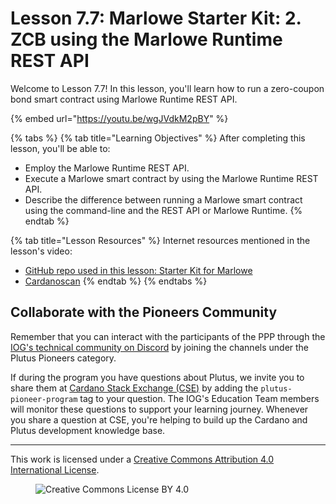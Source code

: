 # Lesson 7.7: Marlowe Starter Kit: 2. ZCB using the Marlowe Runtime REST API

Welcome to Lesson 7.7! In this lesson, you'll learn how to run a zero-coupon bond smart contract using Marlowe Runtime REST API.

{% embed url="https://youtu.be/wgJVdkM2pBY" %}

{% tabs %}
{% tab title="Learning Objectives" %}
After completing this lesson, you'll be able to:

* Employ the Marlowe Runtime REST API.
* Execute a Marlowe smart contract by using the Marlowe Runtime REST API.
* Describe the difference between running a Marlowe smart contract using the command-line and the REST API or Marlowe Runtime.
{% endtab %}

{% tab title="Lesson Resources" %}
Internet resources mentioned in the lesson's video:

* [GitHub repo used in this lesson: Starter Kit for Marlowe](https://github.com/input-output-hk/marlowe-starter-kit/tree/PLT-3026)
* [Cardanoscan](https://preprod.cardanoscan.io/)
{% endtab %}
{% endtabs %}

## Collaborate with the Pioneers Community

Remember that you can interact with the participants of the PPP through the [IOG's technical community on Discord](https://discord.gg/inputoutput) by joining the channels under the Plutus Pioneers category.

If during the program you have questions about Plutus, we invite you to share them at [Cardano Stack Exchange (CSE)](https://cardano.stackexchange.com/) by adding the `plutus-pioneer-program` tag to your question. The IOG's Education Team members will monitor these questions to support your learning journey. Whenever you share a question at CSE, you're helping to build up the Cardano and Plutus development knowledge base.

---

This work is licensed under a [Creative Commons Attribution 4.0 International License](http://creativecommons.org/licenses/by/4.0/).

<figure><img src="https://i.creativecommons.org/l/by/4.0/88x31.png" alt="Creative Commons License BY 4.0"></figure>